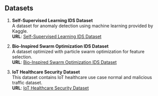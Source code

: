 ## Datasets

1. **Self-Supervised Learning IDS Dataset**  
   A dataset for anomaly detection using machine learning provided by Kaggle.  
   **URL**: [Self-Supervised Learning IDS Dataset](https://www.kaggle.com/competitions/intrusion-detection-system-using-machine-learning/data)

2. **Bio-Inspired Swarm Optimization IDS Dataset**  
   A dataset optimized with particle swarm optimization for feature selection.  
   **URL**: [Bio-Inspired Swarm Optimization IDS Dataset](https://www.kaggle.com/code/joonrisse/tps-particle-swarm-optimization-feature-selection/input)

3. **IoT Healthcare Security Dataset**  
   This dataset contains IoT healthcare use case normal and malicious traffic dataset.  
   **URL**: [IoT Healthcare Security Dataset](https://www.kaggle.com/datasets/faisalmalik/iot-healthcare-security-dataset)
